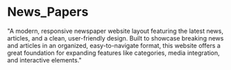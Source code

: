 # News_Papers
"A modern, responsive newspaper website layout featuring the latest news, articles, and a clean, user-friendly design. Built to showcase breaking news and articles in an organized, easy-to-navigate format, this website offers a great foundation for expanding features like categories, media integration, and interactive elements."

